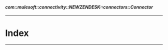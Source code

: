 #### _com::mulesoft::connectivity::NEWZENDESK::connectors::Connector_
__________________________________________



# Index








__________________________________________







